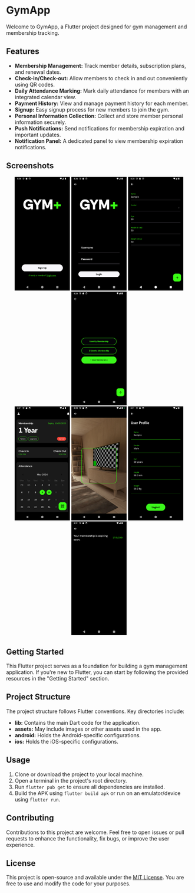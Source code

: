 # GymApp

Welcome to GymApp, a Flutter project designed for gym management and membership tracking.

## Features

- **Membership Management:** Track member details, subscription plans, and renewal dates.
- **Check-in/Check-out:** Allow members to check in and out conveniently using QR codes.
- **Daily Attendance Marking:** Mark daily attendance for members with an integrated calendar view.
- **Payment History:** View and manage payment history for each member.
- **Signup:** Easy signup process for new members to join the gym.
- **Personal Information Collection:** Collect and store member personal information securely.
- **Push Notifications:** Send notifications for membership expiration and important updates.
- **Notification Panel:** A dedicated panel to view membership expiration notifications.

## Screenshots

<div align="center">
  <img src="screenshots/gymapp%20(1).png" alt="LandingPage" width="150"/>
  <img src="screenshots/gymapp%20(2).png" alt="LoginPage" width="150"/>
  <img src="screenshots/gymapp%20(3).png" alt="PersonalinfoPage" width="150"/>
  <img src="screenshots/gymapp%20(4).png" alt="MembershipPage" width="150"/>
</div>

<div align="center">
  <img src="screenshots/gymapp%20(5).png" alt="HomePage" width="150"/>
  <img src="screenshots/gymapp%20(6).png" alt="QRScanPage" width="150"/>
  <img src="screenshots/gymapp%20(7).png" alt="ProfilePage" width="150"/>
  <img src="screenshots/gymapp%20(8).png" alt="NotificationPage" width="150"/>
</div>


## Getting Started

This Flutter project serves as a foundation for building a gym management application. If you're new to Flutter, you can start by following the provided resources in the "Getting Started" section.

## Project Structure

The project structure follows Flutter conventions. Key directories include:

- **lib:** Contains the main Dart code for the application.
- **assets:** May include images or other assets used in the app.
- **android:** Holds the Android-specific configurations.
- **ios:** Holds the iOS-specific configurations.

## Usage

1. Clone or download the project to your local machine.
2. Open a terminal in the project's root directory.
3. Run `flutter pub get` to ensure all dependencies are installed.
4. Build the APK using `flutter build apk` or run on an emulator/device using `flutter run`.

## Contributing

Contributions to this project are welcome. Feel free to open issues or pull requests to enhance the functionality, fix bugs, or improve the user experience.

## License

This project is open-source and available under the [MIT License](LICENSE). You are free to use and modify the code for your purposes.
